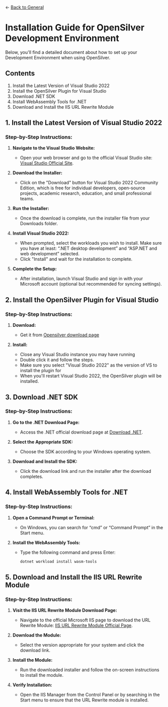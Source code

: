 ← [Back to General](/docs/9/1)

# Installation Guide for OpenSilver Development Environment

Below, you'll find a detailed document about how to set up your Development Environment when using OpenSilver.

## Contents
1. Install the Latest Version of Visual Studio 2022
2. Install the OpenSilver Plugin for Visual Studio
3. Download .NET SDK
4. Install WebAssembly Tools for .NET
5. Download and Install the IIS URL Rewrite Module

## 1. Install the Latest Version of Visual Studio 2022

### Step-by-Step Instructions:
1. **Navigate to the Visual Studio Website:**
   - Open your web browser and go to the official Visual Studio site: [Visual Studio Official Site](https://visualstudio.microsoft.com/vs/).

2. **Download the Installer:**
   - Click on the "Download" button for Visual Studio 2022 Community Edition, which is free for individual developers, open-source projects, academic research, education, and small professional teams.

3. **Run the Installer:**
   - Once the download is complete, run the installer file from your Downloads folder.

4. **Install Visual Studio 2022:**
   - When prompted, select the workloads you wish to install. Make sure you have at least: “.NET desktop development” and “ASP.NET and web development” selected.
   - Click "Install" and wait for the installation to complete.

5. **Complete the Setup:**
   - After installation, launch Visual Studio and sign in with your Microsoft account (optional but recommended for syncing settings).

## 2. Install the OpenSilver Plugin for Visual Studio

### Step-by-Step Instructions:
1. **Download:**
   - Get it from [Opensilver download page](https://forms.opensilver.net/download.aspx)

2. **Install:**
   - Close any Visual Studio instance you may have running
   - Double click it and follow the steps.
   - Make sure you select "Visual Studio 2022" as the version of VS to install the plugin for
   - When you'll restart Visual Studio 2022, the OpenSilver plugin will be installed.

## 3. Download .NET SDK

### Step-by-Step Instructions:
1. **Go to the .NET Download Page:**
   - Access the .NET official download page at [Download .NET](https://dotnet.microsoft.com/en-us/download).

2. **Select the Appropriate SDK:**
   - Choose the SDK according to your Windows operating system.

3. **Download and Install the SDK:**
   - Click the download link and run the installer after the download completes.

## 4. Install WebAssembly Tools for .NET

### Step-by-Step Instructions:
1. **Open a Command Prompt or Terminal:**
   - On Windows, you can search for “cmd” or “Command Prompt” in the Start menu.

2. **Install the WebAssembly Tools:**
   - Type the following command and press Enter:
     ```bash
     dotnet workload install wasm-tools
     ```

## 5. Download and Install the IIS URL Rewrite Module

### Step-by-Step Instructions:
1. **Visit the IIS URL Rewrite Module Download Page:**
   - Navigate to the official Microsoft IIS page to download the URL Rewrite Module: [IIS URL Rewrite Module Official Page](https://www.iis.net/downloads/microsoft/url-rewrite).

2. **Download the Module:**
   - Select the version appropriate for your system and click the download link.

3. **Install the Module:**
   - Run the downloaded installer and follow the on-screen instructions to install the module.

4. **Verify Installation:**
   - Open the IIS Manager from the Control Panel or by searching in the Start menu to ensure that the URL Rewrite module is installed.